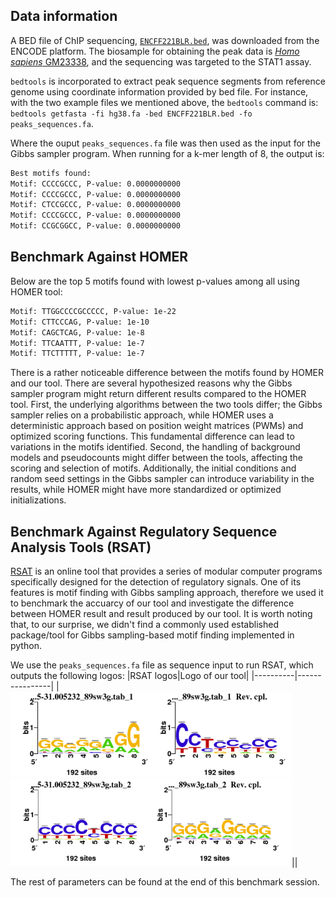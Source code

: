 ## Data information
A BED file of ChIP sequencing, [`ENCFF221BLR.bed`](https://www.encodeproject.org/files/ENCFF221BLR/), was downloaded from the ENCODE platform. The biosample for obtaining the peak data is [*Homo sapiens* GM23338](https://www.encodeproject.org/biosamples/ENCBS368AAA/), and the sequencing was targeted to the STAT1 assay. 

`bedtools` is incorporated to extract peak sequence segments from reference genome using coordinate information provided by bed file. For instance, with the two example files we mentioned above, the `bedtools` command is: `bedtools getfasta -fi hg38.fa -bed ENCFF221BLR.bed -fo peaks_sequences.fa`. 

Where the ouput `peaks_sequences.fa` file was then used as the input for the Gibbs sampler program. When running for a k-mer length of 8, the output is:

```bash
Best motifs found:
Motif: CCCCGCCC, P-value: 0.0000000000
Motif: CCCCGCCC, P-value: 0.0000000000
Motif: CTCCGCCC, P-value: 0.0000000000
Motif: CCCCGCCC, P-value: 0.0000000000
Motif: CCGCGGCC, P-value: 0.0000000000
```

## Benchmark Against HOMER
Below are the top 5 motifs found with lowest p-values among all using HOMER tool:

```bash
Motif: TTGGCCCCGCCCCC, P-value: 1e-22
Motif: CTTCCCAG, P-value: 1e-10
Motif: CAGCTCAG, P-value: 1e-8
Motif: TTCAATTT, P-value: 1e-7
Motif: TTCTTTTT, P-value: 1e-7
```
There is a rather noticeable difference between the motifs found by HOMER and our tool. 
There are several hypothesized reasons why the Gibbs sampler program might return different results compared to the HOMER tool. First, the underlying algorithms between the two tools differ; the Gibbs sampler relies on a probabilistic approach, while HOMER uses a deterministic approach based on position weight matrices (PWMs) and optimized scoring functions. This fundamental difference can lead to variations in the motifs identified. Second, the handling of background models and pseudocounts might differ between the tools, affecting the scoring and selection of motifs. Additionally, the initial conditions and random seed settings in the Gibbs sampler can introduce variability in the results, while HOMER might have more standardized or optimized initializations.

## Benchmark Against Regulatory Sequence Analysis Tools (RSAT)
[RSAT](http://rsat.sb-roscoff.fr/info-gibbs_form.cgi) is an online tool that provides a series of modular computer programs specifically designed for the detection of regulatory signals. One of its features is motif finding with Gibbs sampling approach, therefore we used it to benchmark the accuarcy of our tool and investigate the difference between HOMER result and result produced by our tool. 
It is worth noting that, to our surprise, we didn't find a commonly used established package/tool for Gibbs sampling-based motif finding implemented in python. 

We use the `peaks_sequences.fa` file as sequence input to run RSAT, which outputs the following logos:
|RSAT logos|Logo of our tool|
|----------|----------------|
|<img src="/benchmark/RSAT_logos/RSAT_logo_1.png" alt="RSAT_logo_1" width="450"/><img src="/benchmark/RSAT_logos/RSAT_logo_2.png" alt="RSAT_logo_2" width="450"/>||

The rest of parameters can be found at the end of this benchmark session. 
